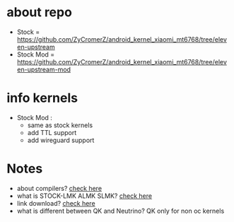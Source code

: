 # about repo
* Stock = https://github.com/ZyCromerZ/android_kernel_xiaomi_mt6768/tree/eleven-upstream
* Stock Mod = https://github.com/ZyCromerZ/android_kernel_xiaomi_mt6768/tree/eleven-upstream-mod

# info kernels
* Stock Mod : 
    * same as stock kernels
    * add TTL support
    * add wireguard support
<!-- 
* QuantumKiller-N: 
    * Underclock CPU Big cores/cortex-a75 freq minimal from 850Mhz to 500Mhz
    * just normal kernel
    * 80Hz kernel timefrequency

* QuantumKiller-L: 
    * Underclock CPU Big cores/cortex-a75 freq minimal from 850Mhz to 500Mhz
    * Undervolt CPU
    * just normal kernel
    * 100Hz kernel timefrequency

* Neutrino-`<CPUCODE><GPUCODE>`
    * `CPUCODE` for <b>CPU</b> type
    * `GPUCODE` for <b>GPU</b> type
    * higher kernel timefrequency

# Detail about CODE things
* L = <b>CPU</b> : same as stock kernel
* H = <b>CPU</b> : overclock | cortex-a55/Little cores=2.05Ghz | cortex-a75/Big cores=2.2Ghz 
* X = <b>GPU</b> : same as stock kernel
* Y = <b>GPU</b> : same as merlin (1.000Mhz) and for lancelot only
* Z = <b>GPU</b> : Overclock to 1.018Mhz

# example about code
* Neurtino-LZ
    * L for Stock CPU frequencies
    * Z for Overclock GPU to 1.018Mhz -->

# Notes
* about compilers? <a href="https://github.com/ZyCromerZ/android_kernel_xiaomi_mt6768/blob/changelogs/about-compiler.md">check here</a>
* what is STOCK-LMK ALMK SLMK? <a href="https://github.com/ZyCromerZ/android_kernel_xiaomi_mt6768/blob/changelogs/about-lmk.md">check here</a>
* link download? <a href="https://github.com/ZyCromerZ/android_kernel_xiaomi_mt6768/blob/changelogs/download.md">check here</a>
* what is different between QK and Neutrino? QK only for non oc kernels